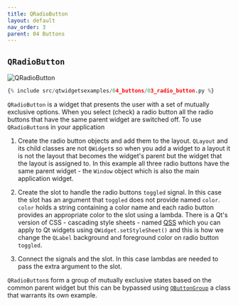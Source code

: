 ```yaml
---
title: QRadioButton
layout: default
nav_order: 3
parent: 04 Buttons
---
```


## `QRadioButton`

![QRadioButton](/blog/images/qtwidgetsexamples/04_buttons/03_radio_button.png)

```python
{% include src/qtwidgetsexamples/04_buttons/03_radio_button.py %}
```

`QRadioButton` is a widget that presents the user with a set of mutually exclusive options. When you select (check) a radio button all the radio buttons that have the same parent widget are switched off. To use `QRadioButton`s in your application

1. Create the radio button objects and add them to the layout. `QLayout` and its child classes are not `QWidget`s so when you add a widget to a layout it is not the layout that becomes the widget's parent but the widget that the layout is assigned to. In this example all three radio buttons have the same parent widget - the `Window` object which is also the main application widget.

2. Create the slot to handle the radio buttons `toggled` signal. In this case the slot has an argument that `toggled` does not provide named `color`. `color` holds a string containing a color name and each radio button provides an appropriate color to the slot using a lambda. There is a Qt's version of CSS - cascading style sheets - named [QSS](https://doc.qt.io/qt-6/stylesheet-syntax.html) which you can apply to Qt widgets using `QWidget.setStyleSheet()` and this is how we change the `QLabel` background and foreground color on radio button `toggled`.

3. Connect the signals and the slot. In this case lambdas are needed to pass the extra argument to the slot.

`QRadioButton`s form a group of mutually exclusive states based on the common parent widget but this can be bypassed using [`QButtonGroup`](https://doc.qt.io/qt-6/qbuttongroup.html) a class that warrants its own example.